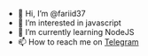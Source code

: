- 👋 Hi, I’m @fariid37
- 👀 I’m interested in javascript
- 🌱 I’m currently learning NodeJS
- 📫 How to reach me on <a href="https://t.me/ItsFARID37">Telegram</a>

<!---
fariid37/fariid37 is a ✨ special ✨ repository because its `README.md` (this file) appears on your GitHub profile.
You can click the Preview link to take a look at your changes.
--->
